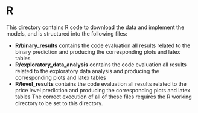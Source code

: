 # R
This directory  contains R code to download the data and implement the models, and is structured into the following files:
* **R/binary_results** contains the code evaluation all results related to the binary prediction and producing the corresponding plots and latex tables
* **R/exploratory_data_analysis** contains the code evaluation all results related to the exploratory data analysis and producing the corresponding plots and latex tables
* **R/level_results** contains the code evaluation all results related to the price level prediction and producing the corresponding plots and latex tables
The correct execution of all of these files requires the R working directory to be set to this directory.

